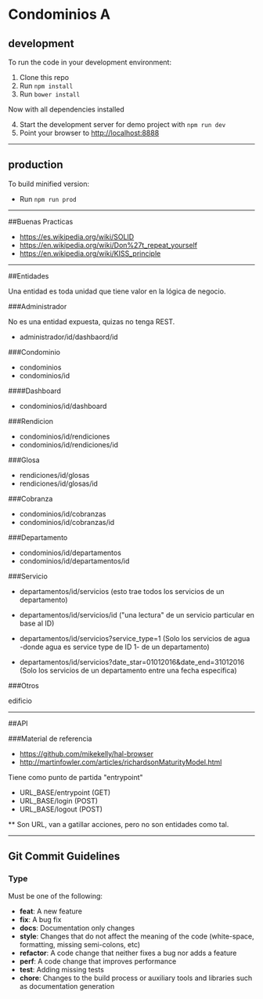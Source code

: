 Condominios A
==============================

development
-----------
To run the code in your development environment:

1. Clone this repo
2. Run `npm install`
3. Run `bower install`

Now with all dependencies installed

4. Start the development server for demo project with `npm run dev`
5. Point your browser to [http://localhost:8888](http://localhost:8888)

-----------------------------------------------

production
----------
To build minified version:

- Run `npm run prod`

***********************************************

##Buenas Practicas

* https://es.wikipedia.org/wiki/SOLID
* https://en.wikipedia.org/wiki/Don%27t_repeat_yourself
* https://en.wikipedia.org/wiki/KISS_principle

***********************************************

##Entidades

Una entidad es toda unidad que tiene valor en la lógica de negocio.

###Administrador

No es una entidad expuesta, quizas no tenga REST.

* administrador/id/dashbaord/id

###Condominio

* condominios
* condominios/id

####Dashboard
* condominios/id/dashboard

###Rendicion

* condominios/id/rendiciones
* condominios/id/rendiciones/id

###Glosa

* rendiciones/id/glosas
* rendiciones/id/glosas/id

###Cobranza

* condominios/id/cobranzas
* condominios/id/cobranzas/id

###Departamento

* condominios/id/departamentos
* condominios/id/departamentos/id

###Servicio

* departamentos/id/servicios (esto trae todos los servicios de un departamento)
* departamentos/id/servicios/id ("una lectura" de un servicio particular en base al ID)
 
* departamentos/id/servicios?service_type=1 (Solo los servicios de agua -donde agua es service type de ID 1- de un departamento)
* departamentos/id/servicios?date_star=01012016&date_end=31012016 (Solo los servicios de un departamento entre una fecha especifica)


###Otros

edificio

******************************************************************

##API

###Material de referencia
* https://github.com/mikekelly/hal-browser
* http://martinfowler.com/articles/richardsonMaturityModel.html

Tiene como punto de partida "entrypoint"

* URL_BASE/entrypoint (GET)
* URL_BASE/login (POST)
* URL_BASE/logout (POST)

** Son URL, van a gatillar acciones, pero no son entidades como tal.

******************************************************************

## Git Commit Guidelines

### Type
Must be one of the following:

* **feat**: A new feature
* **fix**: A bug fix
* **docs**: Documentation only changes
* **style**: Changes that do not affect the meaning of the code (white-space, formatting, missing
  semi-colons, etc)
* **refactor**: A code change that neither fixes a bug nor adds a feature
* **perf**: A code change that improves performance
* **test**: Adding missing tests
* **chore**: Changes to the build process or auxiliary tools and libraries such as documentation
  generation